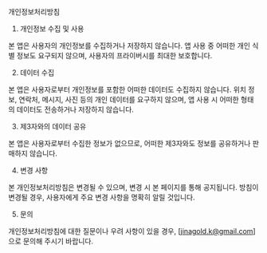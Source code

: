 개인정보처리방침

1. 개인정보 수집 및 사용

본 앱은 사용자의 개인정보를 수집하거나 저장하지 않습니다. 앱 사용 중 어떠한 개인 식별 정보도 요구되지 않으며, 사용자의 프라이버시를 최대한 보호합니다.

2. 데이터 수집

본 앱은 사용자로부터 개인정보를 포함한 어떠한 데이터도 수집하지 않습니다. 위치 정보, 연락처, 메시지, 사진 등의 개인 데이터를 요구하지 않으며, 앱 사용 시 어떠한 형태의 데이터도 전송하거나 저장하지 않습니다.

3. 제3자와의 데이터 공유

본 앱은 사용자로부터 수집한 정보가 없으므로, 어떠한 제3자와도 정보를 공유하거나 판매하지 않습니다.

4. 변경 사항

본 개인정보처리방침은 변경될 수 있으며, 변경 시 본 페이지를 통해 공지됩니다. 방침이 변경될 경우, 사용자에게 주요 변경 사항을 명확히 알릴 것입니다.

5. 문의

개인정보처리방침에 대한 질문이나 우려 사항이 있을 경우, [jinagold.k@gmail.com]으로 문의해 주시기 바랍니다.